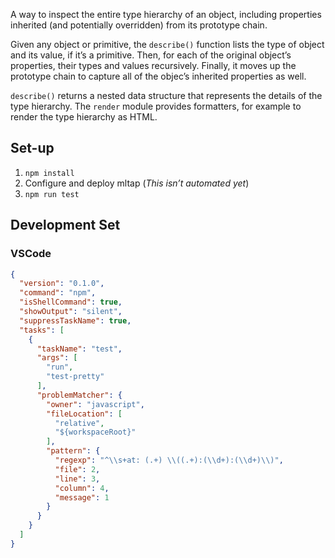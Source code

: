 A way to inspect the entire type hierarchy of an object, including properties inherited (and potentially overridden) from its prototype chain. 

Given any object or primitive, the `describe()` function lists the type of object and its value, if it’s a primitive. Then, for each of the original object’s properties, their types and values recursively. Finally, it moves up the prototype chain to capture all of the objec’s inherited properties as well.

`describe()` returns a nested data structure that represents the details of the type hierarchy. The `render` module provides formatters, for example to render the type hierarchy as HTML.

## Set-up

1. `npm install`
1. Configure and deploy mltap (*This isn’t automated yet*)
1. `npm run test`

## Development Set

### VSCode

```json
{
  "version": "0.1.0",
  "command": "npm",
  "isShellCommand": true,
  "showOutput": "silent",
  "suppressTaskName": true,
  "tasks": [
    {
      "taskName": "test",
      "args": [
        "run",
        "test-pretty"
      ],
      "problemMatcher": {
        "owner": "javascript",
        "fileLocation": [
          "relative",
          "${workspaceRoot}"
        ],
        "pattern": {
          "regexp": "^\\s+at: (.+) \\((.+):(\\d+):(\\d+)\\)",
          "file": 2,
          "line": 3,
          "column": 4,
          "message": 1
        }
      }
    }
  ]
}
```